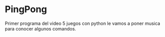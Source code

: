 # PingPong
Primer programa del video 5 juegos con python
le vamos a poner musica para conocer algunos comandos.
